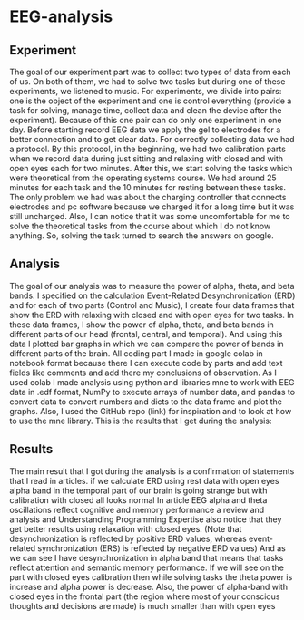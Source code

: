 # EEG-analysis
## Experiment
The goal of our experiment part was to collect two types of data from each of us. On both of them, we had to solve two tasks but during one of these experiments, we listened to music. For experiments, we divide into pairs: one is the object of the experiment and one is control everything (provide a task for solving, manage time, collect data and clean the device after the experiment). Because of this one pair can do only one experiment in one day. Before starting record EEG data we apply the gel to electrodes for a better connection and to get clear data. For correctly collecting data we had a protocol. By this protocol, in the beginning, we had two calibration parts when we record data during just sitting and relaxing with closed and with open eyes each for two minutes. After this, we start solving the tasks which were theoretical from the operating systems course. We had around 25 minutes for each task and the 10 minutes for resting between these tasks. The only problem we had was about the charging controller that connects electrodes and pc software because we charged it for a long time but it was still uncharged. Also, I can notice that it was some uncomfortable for me to solve the theoretical tasks from the course about which I do not know anything. So, solving the task turned to search the answers on google.


## Analysis
The goal of our analysis was to measure the power of alpha, theta, and beta bands. I specified on the calculation Event-Related Desynchronization (ERD) and for each of two parts (Control and Music), I create four data frames that show the ERD with relaxing with closed and with open eyes for two tasks. In these data frames, I show the power of alpha, theta, and beta bands in different parts of our head (frontal, central, and temporal). And using this data I plotted bar graphs in which we can compare the power of bands in different parts of the brain. All coding part I made in google colab in notebook format because there I can execute code by parts and add text fields like comments and add there my conclusions of observation. As I used colab I made analysis using python and libraries mne to work with EEG data in .edf format, NumPy to execute arrays of number data, and pandas to convert data to convert numbers and dicts to the data frame and plot the graphs. Also, I used the GitHub repo (link) for inspiration and to look at how to use the mne library.
This is the results that I get during the analysis:


## Results
The main result that I got during the analysis is a confirmation of statements that I read in articles.  if we calculate ERD using rest data with open eyes alpha band in the temporal part of our brain is going strange but with calibration with closed all looks normal
In article EEG alpha and theta oscillations reflect cognitive and memory performance a review and analysis and Understanding Programming Expertise also notice that they get better results using relaxation with closed eyes. (Note that desynchronization is reflected by positive ERD values, whereas event-related synchronization (ERS) is reflected by negative ERD values) And as we can see I have desynchronization in alpha band that means that tasks reflect attention and semantic memory performance.
If we will see on the part with closed eyes calibration then while solving tasks the theta power is increase and alpha power is decrease.
Also, the power of alpha-band with closed eyes in the frontal part (the region where most of your conscious thoughts and decisions are made) is much smaller than with open eyes

